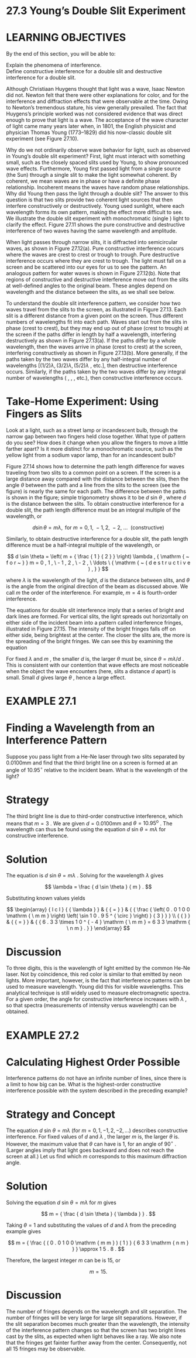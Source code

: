 # 27.3 Young’s Double Slit Experiment

# LEARNING OBJECTIVES

By the end of this section, you will be able to:

Explain the phenomena of interference.   
Define constructive interference for a double slit and destructive interference for a double slit.

Although Christiaan Huygens thought that light was a wave, Isaac Newton did not. Newton felt that there were other explanations for color, and for the interference and diffraction effects that were observable at the time. Owing to Newton’s tremendous stature, his view generally prevailed. The fact that Huygens’s principle worked was not considered evidence that was direct enough to prove that light is a wave. The acceptance of the wave character of light came many years later when, in 1801, the English physicist and physician Thomas Young (1773–1829) did his now-classic double slit experiment (see Figure 27.10).

Why do we not ordinarily observe wave behavior for light, such as observed in Young’s double slit experiment? First, light must interact with something small, such as the closely spaced slits used by Young, to show pronounced wave effects. Furthermore, Young first passed light from a single source (the Sun) through a single slit to make the light somewhat coherent. By coherent, we mean waves are in phase or have a definite phase relationship. Incoherent means the waves have random phase relationships. Why did Young then pass the light through a double slit? The answer to this question is that two slits provide two coherent light sources that then interfere constructively or destructively. Young used sunlight, where each wavelength forms its own pattern, making the effect more difficult to see. We illustrate the double slit experiment with monochromatic (single ) light to clarify the effect. Figure 27.11 shows the pure constructive and destructive interference of two waves having the same wavelength and amplitude.

When light passes through narrow slits, it is diffracted into semicircular waves, as shown in Figure 27.12(a). Pure constructive interference occurs where the waves are crest to crest or trough to trough. Pure destructive interference occurs where they are crest to trough. The light must fall on a screen and be scattered into our eyes for us to see the pattern. An analogous pattern for water waves is shown in Figure 27.12(b). Note that regions of constructive and destructive interference move out from the slits at well-defined angles to the original beam. These angles depend on wavelength and the distance between the slits, as we shall see below.



To understand the double slit interference pattern, we consider how two waves travel from the slits to the screen, as illustrated in Figure 27.13. Each slit is a different distance from a given point on the screen. Thus different numbers of wavelengths fit into each path. Waves start out from the slits in phase (crest to crest), but they may end up out of phase (crest to trough) at the screen if the paths differ in length by half a wavelength, interfering destructively as shown in Figure 27.13(a). If the paths differ by a whole wavelength, then the waves arrive in phase (crest to crest) at the screen, interfering constructively as shown in Figure 27.13(b). More generally, if the paths taken by the two waves differ by any half-integral number of wavelengths $[ ( 1 / 2 ) \lambda , ( 3 / 2 ) \lambda , ( 5 / 2 ) \lambda$ , etc.], then destructive interference occurs. Similarly, if the paths taken by the two waves differ by any integral number of wavelengths ( , , , etc.), then constructive interference occurs.

# Take-Home Experiment: Using Fingers as Slits

Look at a light, such as a street lamp or incandescent bulb, through the narrow gap between two fingers held close together. What type of pattern do you see? How does it change when you allow the fingers to move a little farther apart? Is it more distinct for a monochromatic source, such as the yellow light from a sodium vapor lamp, than for an incandescent bulb?

Figure 27.14 shows how to determine the path length difference for waves traveling from two slits to a common point on a screen. If the screen is a large distance away compared with the distance between the slits, then the angle $\theta$ between the path and a line from the slits to the screen (see the figure) is nearly the same for each path. The difference between the paths is shown in the figure; simple trigonometry shows it to be $d$ sin $\theta$ , where $d$ is the distance between the slits. To obtain constructive interference for a double slit, the path length difference must be an integral multiple of the wavelength, or



$$
d \sin \theta = m \lambda , { \mathrm { ~ f o r ~ } } m = 0 , 1 , \ - 1 , 2 , \ - 2 , \ \dots \ { \mathrm { ~ ( c o n s t r u c t i v e ) } }
$$

Similarly, to obtain destructive interference for a double slit, the path length difference must be a half-integral multiple of the wavelength, or

$$
d \sin \theta = \left( m + { \frac { 1 } { 2 } } \right) \lambda , { \mathrm { ~ f o r ~ } } m = 0 , 1 , \ - 1 , 2 , \ - 2 , \ \ldots \ { \mathrm { ~ ( d e s t r u c t i v e ) , } }
$$

where $\lambda$ is the wavelength of the light, $d$ is the distance between slits, and $\theta$ is the angle from the original direction of the beam as discussed above. We call $m$ the order of the interference. For example, $m = 4$ is fourth-order interference.

The equations for double slit interference imply that a series of bright and dark lines are formed. For vertical slits, the light spreads out horizontally on either side of the incident beam into a pattern called interference fringes, illustrated in Figure 27.15. The intensity of the bright fringes falls off on either side, being brightest at the center. The closer the slits are, the more is the spreading of the bright fringes. We can see this by examining the equation

For fixed $\lambda$ and $m$ , the smaller $d$ is, the larger $\theta$ must be, since $\theta = m \lambda / d$ . This is consistent with our contention that wave effects are most noticeable when the object the wave encounters (here, slits a distance $d$ apart) is small. Small $d$ gives large $\theta$ , hence a large effect.

# EXAMPLE 27.1

# Finding a Wavelength from an Interference Pattern

Suppose you pass light from a He-Ne laser through two slits separated by $0 . 0 1 0 0 \mathsf { m m }$ and find that the third bright line on a screen is formed at an angle of $1 0 . 9 5 ^ { \circ }$ relative to the incident beam. What is the wavelength of the light?

# Strategy

The third bright line is due to third-order constructive interference, which means that $m = 3$ . We are given $d = 0 . 0 1 0 0 \mathrm { m m }$ and $\theta = 1 0 . 9 5 ^ { \mathrm { o } }$ . The wavelength can thus be found using the equation $d$ sin $\theta = m \lambda$ for constructive interference.

# Solution

The equation is $d$ sin $\theta = m \lambda$ . Solving for the wavelength $\lambda$ gives

$$
\lambda = \frac { d \sin \theta } { m } .
$$

Substituting known values yields

$$
\begin{array} { l c l } { { \lambda } } & { { = } } & { { \frac { \left( 0 . 0 1 0 0 \mathrm { \ m m } \right) \left( \sin 1 0 . 9 5 ^ { \circ } \right) } { 3 } } } \\ { { } } & { { = } } & { { 6 . 3 3 \times 1 0 ^ { - 4 } \mathrm { \ m m } = 6 3 3 \mathrm { \ n m } . } } \end{array}
$$

# Discussion

To three digits, this is the wavelength of light emitted by the common He-Ne laser. Not by coincidence, this red color is similar to that emitted by neon lights. More important, however, is the fact that interference patterns can be used to measure wavelength. Young did this for visible wavelengths. This analytical technique is still widely used to measure electromagnetic spectra. For a given order, the angle for constructive interference increases with $\lambda$ , so that spectra (measurements of intensity versus wavelength) can be obtained.

# EXAMPLE 27.2

# Calculating Highest Order Possible

Interference patterns do not have an infinite number of lines, since there is a limit to how big can be. What is the highest-order constructive interference possible with the system described in the preceding example?

# Strategy and Concept

The equation $d$ sin $\theta = m \lambda$ (for $m = 0 , 1 , - 1 , 2 , - 2 , . . . )$ describes constructive interference. For fixed values of $d$ and $\lambda$ , the larger $m$ is, the larger $\theta$ is. However, the maximum value that $\theta$ can have is 1, for an angle of $9 0 ^ { \circ }$ . (Larger angles imply that light goes backward and does not reach the screen at all.) Let us find which $m$ corresponds to this maximum diffraction angle.

# Solution

Solving the equation $d$ sin $\theta = m \lambda$ for $m$ gives

$$
m = { \frac { d \sin \theta } { \lambda } } .
$$

Taking $\theta = 1$ and substituting the values of $d$ and $\lambda$ from the preceding example gives

$$
m = { \frac { ( 0 . 0 1 0 0 \mathrm { m m } ) ( 1 ) } { 6 3 3 \mathrm { n m } } } \approx 1 5 . 8 .
$$

Therefore, the largest integer $m$ can be is 15, or

$$
m = 1 5 .
$$

# Discussion

The number of fringes depends on the wavelength and slit separation. The number of fringes will be very large for large slit separations. However, if the slit separation becomes much greater than the wavelength, the intensity of the interference pattern changes so that the screen has two bright lines cast by the slits, as expected when light behaves like a ray. We also note that the fringes get fainter further away from the center. Consequently, not all 15 fringes may be observable.